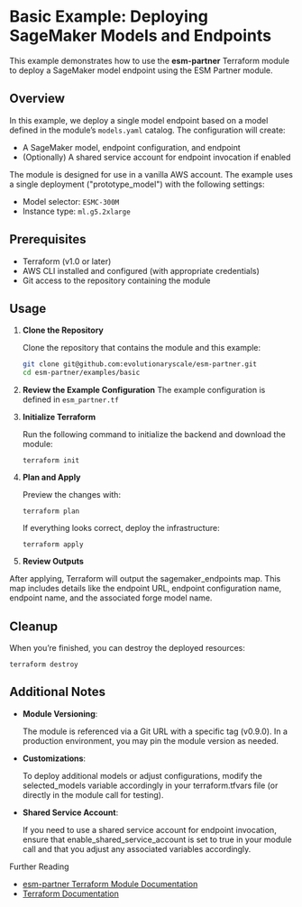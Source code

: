 # Basic Example: Deploying SageMaker Models and Endpoints

This example demonstrates how to use the **esm-partner** Terraform module to deploy a SageMaker model endpoint using the ESM Partner module.

## Overview

In this example, we deploy a single model endpoint based on a model defined in the module’s `models.yaml` catalog. The configuration will create:
- A SageMaker model, endpoint configuration, and endpoint
- (Optionally) A shared service account for endpoint invocation if enabled

The module is designed for use in a vanilla AWS account. The example uses a single deployment ("prototype_model") with the following settings:
- Model selector: `ESMC-300M`
- Instance type: `ml.g5.2xlarge`

## Prerequisites

- Terraform (v1.0 or later)
- AWS CLI installed and configured (with appropriate credentials)
- Git access to the repository containing the module

## Usage

1. **Clone the Repository**

   Clone the repository that contains the module and this example:
   ```bash
   git clone git@github.com:evolutionaryscale/esm-partner.git
   cd esm-partner/examples/basic
   ```

2.	**Review the Example Configuration**
The example configuration is defined in `esm_partner.tf`

3. **Initialize Terraform**

   Run the following command to initialize the backend and download the module:

   ```shell
   terraform init
   ```

4. **Plan and Apply**

   Preview the changes with:

   ```shell
   terraform plan
   ```

   If everything looks correct, deploy the infrastructure:

   ```shell
   terraform apply
   ```

5.	**Review Outputs**

   After applying, Terraform will output the sagemaker_endpoints map. This map includes details like the endpoint URL, endpoint configuration name, endpoint name, and the associated forge model name.

## Cleanup

When you’re finished, you can destroy the deployed resources:

   ```shell
   terraform destroy
   ```
## Additional Notes

- **Module Versioning**:

   The module is referenced via a Git URL with a specific tag (v0.9.0). In a production environment, you may pin the module version as needed.

- **Customizations**:

   To deploy additional models or adjust configurations, modify the selected_models variable accordingly in your terraform.tfvars file (or directly in the module call for testing).

- **Shared Service Account**:

   If you need to use a shared service account for endpoint invocation, ensure that enable_shared_service_account is set to true in your module call and that you adjust any associated variables accordingly.

Further Reading
- [esm-partner Terraform Module Documentation](../README.md)
- [Terraform Documentation](https://www.terraform.io/docs)